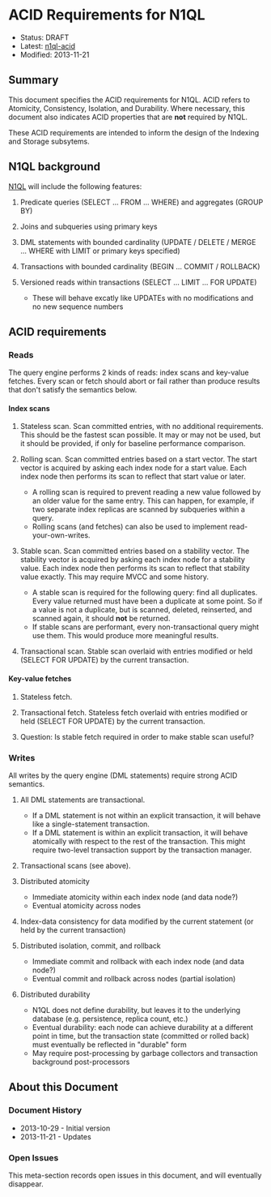 # ACID Requirements for N1QL

* Status: DRAFT
* Latest: [n1ql-acid](https://github.com/couchbaselabs/query/blob/master/docs/n1ql-acid.md)
* Modified: 2013-11-21

## Summary

This document specifies the ACID requirements for N1QL. ACID refers to
Atomicity, Consistency, Isolation, and Durability. Where necessary,
this document also indicates ACID properties that are **not** required
by N1QL.

These ACID requirements are intended to inform the design of the
Indexing and Storage subsytems.

## N1QL background

[N1QL](https://github.com/couchbaselabs/query/blob/master/docs/) will
include the following features:

1. Predicate queries (SELECT ... FROM ... WHERE) and aggregates (GROUP
   BY)

1. Joins and subqueries using primary keys

1. DML statements with bounded cardinality (UPDATE / DELETE / MERGE
   ... WHERE with LIMIT or primary keys specified)

1. Transactions with bounded cardinality (BEGIN ... COMMIT / ROLLBACK)

1. Versioned reads within transactions (SELECT ... LIMIT ... FOR UPDATE)
   * These will behave excatly like UPDATEs with no modifications and
     no new sequence numbers

## ACID requirements

### Reads

The query engine performs 2 kinds of reads: index scans and key-value
fetches. Every scan or fetch should abort or fail rather than produce
results that don't satisfy the semantics below.

#### Index scans

1. Stateless scan. Scan committed entries, with no additional
   requirements. This should be the fastest scan possible. It may or
   may not be used, but it should be provided, if only for baseline
   performance comparison.

1. Rolling scan. Scan committed entries based on a start vector. The
   start vector is acquired by asking each index node for a start
   value. Each index node then performs its scan to reflect that start
   value or later.
   * A rolling scan is required to prevent reading a new value
     followed by an older value for the same entry. This can happen,
     for example, if two separate index replicas are scanned by
     subqueries within a query.
   * Rolling scans (and fetches) can also be used to implement
     read-your-own-writes.

1. Stable scan. Scan committed entries based on a stability
   vector. The stability vector is acquired by asking each index node
   for a stability value. Each index node then performs its scan to
   reflect that stability value exactly. This may require MVCC and
   some history.
   * A stable scan is required for the following query: find all
     duplicates. Every value returned must have been a duplicate at
     some point. So if a value is not a duplicate, but is scanned,
     deleted, reinserted, and scanned again, it should **not** be
     returned.
   * If stable scans are performant, every non-transactional query
     might use them. This would produce more meaningful results.

1. Transactional scan. Stable scan overlaid with entries modified or
held (SELECT FOR UPDATE) by the current transaction.

#### Key-value fetches

1. Stateless fetch.

1. Transactional fetch. Stateless fetch overlaid with entries modified
   or held (SELECT FOR UPDATE) by the current transaction.

1. Question: Is stable fetch required in order to make stable scan
   useful?

### Writes

All writes by the query engine (DML statements) require strong ACID
semantics.

1. All DML statements are transactional.
   * If a DML statement is not within an explicit transaction, it will
     behave like a single-statement transaction.
   * If a DML statement is within an explicit transaction, it will
     behave atomically with respect to the rest of the
     transaction. This might require two-level transaction support by
     the transaction manager.

1. Transactional scans (see above).

1. Distributed atomicity
   * Immediate atomicity within each index node (and data node?)
   * Eventual atomicity across nodes

1. Index-data consistency for data modified by the current statement
   (or held by the current transaction)

1. Distributed isolation, commit, and rollback
   * Immediate commit and rollback with each index node (and data node?)
   * Eventual commit and rollback across nodes (partial isolation)

1. Distributed durability
   * N1QL does not define durability, but leaves it to the underlying
     database (e.g. persistence, replica count, etc.)
   * Eventual durability: each node can achieve durability at a
     different point in time, but the transaction state (committed or
     rolled back) must eventually be reflected in "durable" form
   * May require post-processing by garbage collectors and transaction
     background post-processors

## About this Document

### Document History

* 2013-10-29 - Initial version
* 2013-11-21 - Updates

### Open Issues

This meta-section records open issues in this document, and will
eventually disappear.
